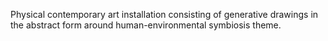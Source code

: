 Physical contemporary art installation consisting of generative drawings in the abstract form around human-environmental symbiosis theme.